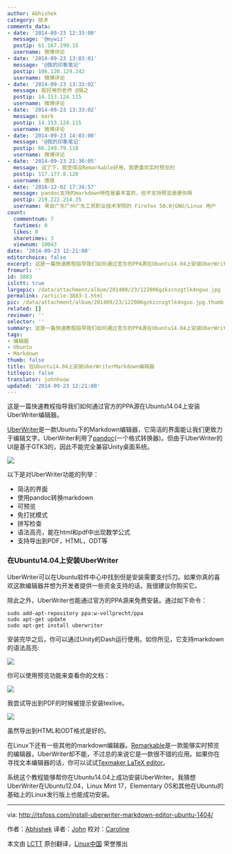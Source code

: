 ```yaml
---
author: Abhishek
category: 技术
comments_data:
- date: '2014-09-23 12:33:00'
  message: '@mywiz'
  postip: 61.167.199.15
  username: 微博评论
- date: '2014-09-23 13:03:01'
  message: '@我的印象笔记'
  postip: 106.120.129.242
  username: 微博评论
- date: '2014-09-23 13:33:02'
  message: 挺好用的老师 @愼之
  postip: 14.153.124.115
  username: 微博评论
- date: '2014-09-23 13:33:02'
  message: mark
  postip: 14.153.124.115
  username: 微博评论
- date: '2014-09-23 14:03:00'
  message: '@我的印象笔记'
  postip: 66.249.79.118
  username: 微博评论
- date: '2014-09-23 21:30:05'
  message: 试了下，我觉得没Remarkable好用，我更喜欢实时预览的
  postip: 117.177.0.120
  username: 唐琅
- date: '2016-12-02 17:34:57'
  message: pandoc支持的markdown特性是最丰富的，但不支持预览是硬伤啊
  postip: 219.222.214.35
  username: 来自广东广州广东工贸职业技术学院的 Firefox 50.0|GNU/Linux 用户
count:
  commentnum: 7
  favtimes: 0
  likes: 0
  sharetimes: 3
  viewnum: 10043
date: '2014-09-23 12:21:00'
editorchoice: false
excerpt: 这是一篇快速教程指导我们如何通过官方的PPA源在Ubuntu14.04上安装UberWriter编辑器。UberWriter是一款Ubuntu下的Markdown编辑器，它简洁的界面能让我们更致力于编辑文字。UberWriter利用了pandoc(一个格式转换器)。但由于UberWriter的UI是基于GTK3的，因此不能完全兼容Unity桌面系统。以下是对UberWriter功能的列举：
fromurl: ''
id: 3883
islctt: true
largepic: /data/attachment/album/201409/23/122006gzkzcnzgtlk4nguo.jpg
permalink: /article-3883-1.html
pic: /data/attachment/album/201409/23/122006gzkzcnzgtlk4nguo.jpg.thumb.jpg
related: []
reviewer: ''
selector: ''
summary: 这是一篇快速教程指导我们如何通过官方的PPA源在Ubuntu14.04上安装UberWriter编辑器。UberWriter是一款Ubuntu下的Markdown编辑器，它简洁的界面能让我们更致力于编辑文字。UberWriter利用了pandoc(一个格式转换器)。但由于UberWriter的UI是基于GTK3的，因此不能完全兼容Unity桌面系统。以下是对UberWriter功能的列举：
tags:
- 编辑器
- Ubuntu
- Markdown
thumb: false
title: 在Ubuntu14.04上安装UberWriterMarkdown编辑器
titlepic: false
translator: johnhoow
updated: '2014-09-23 12:21:00'
---
```


这是一篇快速教程指导我们如何通过官方的PPA源在Ubuntu14.04上安装UberWriter编辑器。


[UberWriter](http://uberwriter.wolfvollprecht.de/)是一款Ubuntu下的Markdown编辑器，它简洁的界面能让我们更致力于编辑文字。UberWriter利用了[pandoc](http://johnmacfarlane.net/pandoc/)(一个格式转换器)。但由于UberWriter的UI是基于GTK3的，因此不能完全兼容Unity桌面系统。


![](/data/attachment/album/201409/23/122006gzkzcnzgtlk4nguo.jpg)


以下是对UberWriter功能的列举：


* 简洁的界面
* 使用pandoc转换markdown
* 可预览
* 免打扰模式
* 拼写检查
* 语法高亮，能在html和pdf中出现数学公式
* 支持导出到PDF，HTML，ODT等


### 在Ubuntu14.04上安装UberWriter


UberWriter可以在Ubuntu软件中心中找到但是安装需要支付5刀。如果你真的喜欢这款编辑器并想为开发者提供一些资金支持的话，我很建议你购买它。


除此之外，UberWriter也能通过官方的PPA源来免费安装。通过如下命令：



```
sudo add-apt-repository ppa:w-vollprecht/ppa
sudo apt-get update
sudo apt-get install uberwriter

```

安装完毕之后，你可以通过Unity的Dash运行使用。如你所见，它支持markdown的语法高亮:


[![](https://camo.githubusercontent.com/999a9e823a8d4223be23219970ba1fcdee3072a7/687474703a2f2f697473666f73732e697473666f73732e6e6574646e612d63646e2e636f6d2f77702d636f6e74656e742f75706c6f6164732f323031342f30392f556265725772697465725f5562756e74752e6a706567)](https://camo.githubusercontent.com/999a9e823a8d4223be23219970ba1fcdee3072a7/687474703a2f2f697473666f73732e697473666f73732e6e6574646e612d63646e2e636f6d2f77702d636f6e74656e742f75706c6f6164732f323031342f30392f556265725772697465725f5562756e74752e6a706567)


你可以使用预览功能来查看你的文档：


[![](https://camo.githubusercontent.com/039f7c86674e3425bd0db1672abeb5a9759a53dc/687474703a2f2f697473666f73732e697473666f73732e6e6574646e612d63646e2e636f6d2f77702d636f6e74656e742f75706c6f6164732f323031342f30392f556265725772697465725f5562756e74755f312e6a706567)](https://camo.githubusercontent.com/039f7c86674e3425bd0db1672abeb5a9759a53dc/687474703a2f2f697473666f73732e697473666f73732e6e6574646e612d63646e2e636f6d2f77702d636f6e74656e742f75706c6f6164732f323031342f30392f556265725772697465725f5562756e74755f312e6a706567)


我尝试导出到PDF的时候被提示安装texlive。


[![](https://camo.githubusercontent.com/7a2574370fb8e2e947812db4ecd94a3b6a2eb6ad/687474703a2f2f697473666f73732e697473666f73732e6e6574646e612d63646e2e636f6d2f77702d636f6e74656e742f75706c6f6164732f323031342f30392f556265725772697465725f5562756e74755f5044465f4578706f72742e706e67)](https://camo.githubusercontent.com/7a2574370fb8e2e947812db4ecd94a3b6a2eb6ad/687474703a2f2f697473666f73732e697473666f73732e6e6574646e612d63646e2e636f6d2f77702d636f6e74656e742f75706c6f6164732f323031342f30392f556265725772697465725f5562756e74755f5044465f4578706f72742e706e67)


虽然导出到HTML和ODT格式是好的。


在Linux下还有一些其他的markdown编辑器。[Remarkable](http://itsfoss.com/remarkable-markdown-editor-linux/)是一款能够实时预览的编辑器，UberWriter却不能，不过总的来说它是一款很不错的应用。如果你在寻找文本编辑器的话，你可以试试[Texmaker LaTeX editor](http://itsfoss.com/install-latex-ubuntu-1404/)。


系统这个教程能够帮你在Ubuntu14.04上成功安装UberWriter。我猜想UberWriter在Ubuntu12.04，Linux Mint 17，Elementary OS和其他在Ubuntu的基础上的Linux发行版上也能成功安装。




---


via: <http://itsfoss.com/install-uberwriter-markdown-editor-ubuntu-1404/>


作者：[Abhishek](http://itsfoss.com/author/Abhishek/) 译者：[John](https://github.com/johnhoow) 校对：[Caroline](https://github.com/carolinewuyan)


本文由 [LCTT](https://github.com/LCTT/TranslateProject) 原创翻译，[Linux中国](http://linux.cn/) 荣誉推出